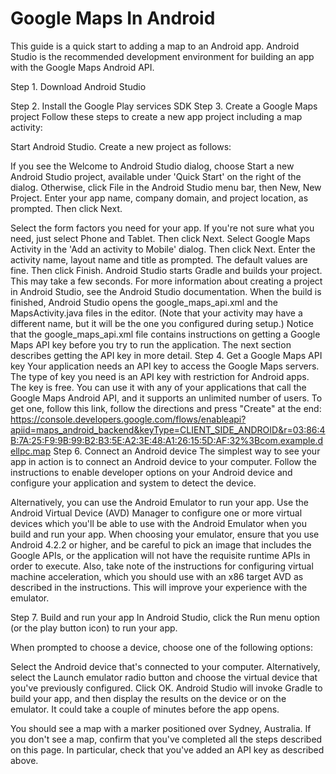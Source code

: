 # Google Maps In Android
This guide is a quick start to adding a map to an Android app. Android Studio is the recommended development environment for building an app with the Google Maps Android API.

Step 1. Download Android Studio

Step 2. Install the Google Play services SDK
Step 3. Create a Google Maps project
Follow these steps to create a new app project including a map activity:

Start Android Studio.
Create a new project as follows:

If you see the Welcome to Android Studio dialog, choose Start a new Android Studio project, available under 'Quick Start' on the right of the dialog.
Otherwise, click File in the Android Studio menu bar, then New, New Project.
Enter your app name, company domain, and project location, as prompted. Then click Next.

Select the form factors you need for your app. If you're not sure what you need, just select Phone and Tablet. Then click Next.
Select Google Maps Activity in the 'Add an activity to Mobile' dialog. Then click Next.
Enter the activity name, layout name and title as prompted. The default values are fine. Then click Finish.
Android Studio starts Gradle and builds your project. This may take a few seconds. For more information about creating a project in Android Studio, see the Android Studio documentation.
When the build is finished, Android Studio opens the google_maps_api.xml and the MapsActivity.java files in the editor. (Note that your activity may have a different name, but it will be the one you configured during setup.) Notice that the google_maps_api.xml file contains instructions on getting a Google Maps API key before you try to run the application. The next section describes getting the API key in more detail.
Step 4. Get a Google Maps API key
Your application needs an API key to access the Google Maps servers. The type of key you need is an API key with restriction for Android apps. The key is free. You can use it with any of your applications that call the Google Maps Android API, and it supports an unlimited number of users.
 To get one, follow this link, follow the directions and press "Create" at the end:
https://console.developers.google.com/flows/enableapi?apiid=maps_android_backend&keyType=CLIENT_SIDE_ANDROID&r=03:86:4B:7A:25:F9:9B:99:B2:B3:5E:A2:3E:48:A1:26:15:5D:AF:32%3Bcom.example.dellpc.map
Step 6. Connect an Android device
The simplest way to see your app in action is to connect an Android device to your computer. Follow the instructions to enable developer options on your Android device and configure your application and system to detect the device.

Alternatively, you can use the Android Emulator to run your app. Use the Android Virtual Device (AVD) Manager to configure one or more virtual devices which you'll be able to use with the Android Emulator when you build and run your app. When choosing your emulator, ensure that you use Android 4.2.2 or higher, and be careful to pick an image that includes the Google APIs, or the application will not have the requisite runtime APIs in order to execute. Also, take note of the instructions for configuring virtual machine acceleration, which you should use with an x86 target AVD as described in the instructions. This will improve your experience with the emulator.

Step 7. Build and run your app
In Android Studio, click the Run menu option (or the play button icon) to run your app.

When prompted to choose a device, choose one of the following options:

Select the Android device that's connected to your computer.
Alternatively, select the Launch emulator radio button and choose the virtual device that you've previously configured.
Click OK. Android Studio will invoke Gradle to build your app, and then display the results on the device or on the emulator. It could take a couple of minutes before the app opens.

You should see a map with a marker positioned over Sydney, Australia. If you don't see a map, confirm that you've completed all the steps described on this page. In particular, check that you've added an API key as described above.
